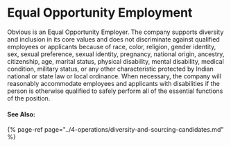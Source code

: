 # Equal Opportunity Employment

Obvious is an Equal Opportunity Employer. The company supports diversity and inclusion in its core values and does not discriminate against qualified employees or applicants because of race, color, religion, gender identity, sex, sexual preference, sexual identity, pregnancy, national origin, ancestry, citizenship, age, marital status, physical disability, mental disability, medical condition, military status, or any other characteristic protected by Indian national or state law or local ordinance. When necessary, the company will reasonably accommodate employees and applicants with disabilities if the person is otherwise qualified to safely perform all of the essential functions of the position.

#### See Also:

{% page-ref page="../4-operations/diversity-and-sourcing-candidates.md" %}

